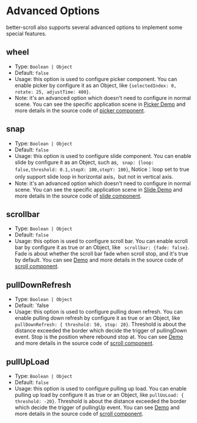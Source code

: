 # Advanced Options

better-scroll also supports several advanced options to implement some special features.

## wheel
   - Type: `Boolean | Object`
   - Default: `false`
   - Usage: this option is used to configure picker component. You can enable picker by configure it as an Object, like `{selectedIndex: 0,
  rotate: 25, adjustTime: 400}`.
   - Note: it's an advanced option which doesn't need to configure in normal scene. You can see the specific application scene in [Picker Demo](https://ustbhuangyi.github.io/better-scroll/#/examples/picker) and more details in the source code of [picker component](https://github.com/ustbhuangyi/better-scroll/blob/master/example/components/picker/picker.vue).

## snap
   - Type: `Boolean | Object`
   - Default: `false`
   - Usage: this option is used to configure slide component. You can enable slide by configure it as an Object, such as, ` snap: {loop: false,threshold: 0.1,stepX: 100,stepY: 100}`, Notice：loop set to true only support slide loop in horizontal axis，but not in vertical axis.
   - Note: it's an advanced option which doesn't need to configure in normal scene. You can see the specific application scene in [Slide Demo](https://ustbhuangyi.github.io/better-scroll/#/examples/slide) and more details in the source code of [slide component](https://github.com/ustbhuangyi/better-scroll/blob/master/example/components/slide/slide.vue).

## scrollbar
   - Type: `Boolean | Object`
   - Default: `false`
   - Usage: this option is used to configure scroll bar. You can enable scroll bar by configure it as true or an Object, like ` scrollbar: {fade: false}`. Fade is about whether the scroll bar fade when scroll stop, and it's true by default. You can see [Demo](https://ustbhuangyi.github.io/better-scroll/#/examples/vertical-scroll) and more details in the source code of [scroll component](https://github.com/ustbhuangyi/better-scroll/blob/master/example/components/scroll/scroll.vue).

## pullDownRefresh
   - Type: `Boolean | Object`
   - Default: `false
   - Usage: this option is used to configure pulling down refresh. You can enable pulling down refresh by configure it as true or an Object, like `pullDownRefresh: { threshold: 50, stop: 20}`. Threshold is about the distance exceeded the border which decide the trigger of pullingDown event. Stop is the position where rebound stop at. You can see [Demo](https://ustbhuangyi.github.io/better-scroll/#/examples/vertical-scroll) and more details in the source code of [scroll component](https://github.com/ustbhuangyi/better-scroll/blob/master/example/components/scroll/scroll.vue).

## pullUpLoad
   - Type: `Boolean | Object`
   - Default: `false`
   - Usage: this option is used to configure pulling up load. You can enable pulling up load by configure it as true or an Object, like `pullUoLoad: { threshold: -20}`. Threshold is about the distance exceeded the border which decide the trigger of pullingUp event. You can see [Demo](https://ustbhuangyi.github.io/better-scroll/#/examples/vertical-scroll) and more details in the source code of [scroll component](https://github.com/ustbhuangyi/better-scroll/blob/master/example/components/scroll/scroll.vue).

